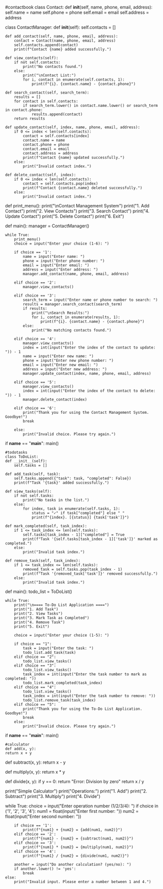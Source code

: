 #contactbook
class Contact:
    def __init__(self, name, phone, email, address):
        self.name = name
        self.phone = phone
        self.email = email
        self.address = address

class ContactManager:
    def __init__(self):
        self.contacts = []

    def add_contact(self, name, phone, email, address):
        contact = Contact(name, phone, email, address)
        self.contacts.append(contact)
        print(f"Contact {name} added successfully.")

    def view_contacts(self):
        if not self.contacts:
            print("No contacts found.")
        else:
            print("\nContact List:")
            for i, contact in enumerate(self.contacts, 1):
                print(f"{i}. {contact.name} - {contact.phone}")

    def search_contact(self, search_term):
        results = []
        for contact in self.contacts:
            if search_term.lower() in contact.name.lower() or search_term in contact.phone:
                results.append(contact)
        return results

    def update_contact(self, index, name, phone, email, address):
        if 0 <= index < len(self.contacts):
            contact = self.contacts[index]
            contact.name = name
            contact.phone = phone
            contact.email = email
            contact.address = address
            print(f"Contact {name} updated successfully.")
        else:
            print("Invalid contact index.")

    def delete_contact(self, index):
        if 0 <= index < len(self.contacts):
            contact = self.contacts.pop(index)
            print(f"Contact {contact.name} deleted successfully.")
        else:
            print("Invalid contact index.")

def print_menu():
    print("\nContact Management System")
    print("1. Add Contact")
    print("2. View Contacts")
    print("3. Search Contact")
    print("4. Update Contact")
    print("5. Delete Contact")
    print("6. Exit")

def main():
    manager = ContactManager()
    
    while True:
        print_menu()
        choice = input("Enter your choice (1-6): ")

        if choice == '1':
            name = input("Enter name: ")
            phone = input("Enter phone number: ")
            email = input("Enter email: ")
            address = input("Enter address: ")
            manager.add_contact(name, phone, email, address)

        elif choice == '2':
            manager.view_contacts()

        elif choice == '3':
            search_term = input("Enter name or phone number to search: ")
            results = manager.search_contact(search_term)
            if results:
                print("\nSearch Results:")
                for i, contact in enumerate(results, 1):
                    print(f"{i}. {contact.name} - {contact.phone}")
            else:
                print("No matching contacts found.")

        elif choice == '4':
            manager.view_contacts()
            index = int(input("Enter the index of the contact to update: ")) - 1
            name = input("Enter new name: ")
            phone = input("Enter new phone number: ")
            email = input("Enter new email: ")
            address = input("Enter new address: ")
            manager.update_contact(index, name, phone, email, address)

        elif choice == '5':
            manager.view_contacts()
            index = int(input("Enter the index of the contact to delete: ")) - 1
            manager.delete_contact(index)

        elif choice == '6':
            print("Thank you for using the Contact Management System. Goodbye!")
            break

        else:
            print("Invalid choice. Please try again.")

if __name__ == "__main__":
    main()

    #todotasks
    class ToDoList:
    def __init__(self):
        self.tasks = []

    def add_task(self, task):
        self.tasks.append({"task": task, "completed": False})
        print(f"Task '{task}' added successfully.")

    def view_tasks(self):
        if not self.tasks:
            print("No tasks in the list.")
        else:
            for index, task in enumerate(self.tasks, 1):
                status = "✓" if task["completed"] else " "
                print(f"{index}. [{status}] {task['task']}")

    def mark_completed(self, task_index):
        if 1 <= task_index <= len(self.tasks):
            self.tasks[task_index - 1]["completed"] = True
            print(f"Task '{self.tasks[task_index - 1]['task']}' marked as completed.")
        else:
            print("Invalid task index.")

    def remove_task(self, task_index):
        if 1 <= task_index <= len(self.tasks):
            removed_task = self.tasks.pop(task_index - 1)
            print(f"Task '{removed_task['task']}' removed successfully.")
        else:
            print("Invalid task index.")

def main():
    todo_list = ToDoList()
    
    while True:
        print("\n==== To-Do List Application ====")
        print("1. Add Task")
        print("2. View Tasks")
        print("3. Mark Task as Completed")
        print("4. Remove Task")
        print("5. Exit")
        
        choice = input("Enter your choice (1-5): ")
        
        if choice == "1":
            task = input("Enter the task: ")
            todo_list.add_task(task)
        elif choice == "2":
            todo_list.view_tasks()
        elif choice == "3":
            todo_list.view_tasks()
            task_index = int(input("Enter the task number to mark as completed: "))
            todo_list.mark_completed(task_index)
        elif choice == "4":
            todo_list.view_tasks()
            task_index = int(input("Enter the task number to remove: "))
            todo_list.remove_task(task_index)
        elif choice == "5":
            print("Thank you for using the To-Do List Application. Goodbye!")
            break
        else:
            print("Invalid choice. Please try again.")

if __name__ == "__main__":
    main()

    #calculator
    def add(x, y):
    return x + y

def subtract(x, y):
    return x - y

def multiply(x, y):
    return x * y

def divide(x, y):
    if y == 0:
        return "Error: Division by zero"
    return x / y

print("Simple Calculator")
print("Operations:")
print("1. Add")
print("2. Subtract")
print("3. Multiply")
print("4. Divide")

while True:
    choice = input("Enter operation number (1/2/3/4): ")
    if choice in ('1', '2', '3', '4'):
        num1 = float(input("Enter first number: "))
        num2 = float(input("Enter second number: "))

        if choice == '1':
            print(f"{num1} + {num2} = {add(num1, num2)}")
        elif choice == '2':
            print(f"{num1} - {num2} = {subtract(num1, num2)}")
        elif choice == '3':
            print(f"{num1} * {num2} = {multiply(num1, num2)}")
        elif choice == '4':
            print(f"{num1} / {num2} = {divide(num1, num2)}")
        
        another = input("Do another calculation? (yes/no): ")
        if another.lower() != 'yes':
            break
    else:
        print("Invalid input. Please enter a number between 1 and 4.")
